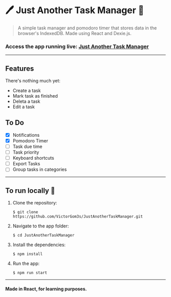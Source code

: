 # 🖊️ Just Another Task Manager 📓

> A simple task manager and pomodoro timer that stores data in the browser's IndexedDB. Made using React and Dexie.js.

### Access the app running live: [Just Another Task Manager](https://justanothertaskmanager.herokuapp.com/)

---

## Features

There's nothing much yet:

- Create a task
- Mark task as finished
- Deleta a task
- Edit a task

## To Do

- [x] Notifications
- [x] Pomodoro Timer
- [ ] Task due time
- [ ] Task priority
- [ ] Keyboard shortcuts
- [ ] Export Tasks
- [ ] Group tasks in categories

---

## To run locally 🚀

1. Clone the repository:

   ```
   $ git clone https://github.com/VictorGom3s/JustAnotherTaskManager.git
   ```

2. Navigate to the app folder:

   ```
   $ cd JustAnotherTaskManager
   ```

3. Install the dependencies:

   ```
   $ npm install
   ```

4. Run the app:
   ```
   $ npm run start
   ```

---

#### Made in React, for learning purposes.
